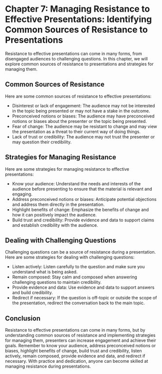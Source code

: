 Chapter 7: Managing Resistance to Effective Presentations: Identifying Common Sources of Resistance to Presentations
====================================================================================================================

Resistance to effective presentations can come in many forms, from disengaged audiences to challenging questions. In this chapter, we will explore common sources of resistance to presentations and strategies for managing them.

Common Sources of Resistance
----------------------------

Here are some common sources of resistance to effective presentations:

* Disinterest or lack of engagement: The audience may not be interested in the topic being presented or may not have a stake in the outcome.
* Preconceived notions or biases: The audience may have preconceived notions or biases about the presenter or the topic being presented.
* Fear of change: The audience may be resistant to change and may view the presentation as a threat to their current way of doing things.
* Lack of trust or credibility: The audience may not trust the presenter or may question their credibility.

Strategies for Managing Resistance
----------------------------------

Here are some strategies for managing resistance to effective presentations:

* Know your audience: Understand the needs and interests of the audience before presenting to ensure that the material is relevant and engaging.
* Address preconceived notions or biases: Anticipate potential objections and address them directly in the presentation.
* Highlight benefits of change: Emphasize the benefits of change and how it can positively impact the audience.
* Build trust and credibility: Provide evidence and data to support claims and establish credibility with the audience.

Dealing with Challenging Questions
----------------------------------

Challenging questions can be a source of resistance during a presentation. Here are some strategies for dealing with challenging questions:

* Listen actively: Listen carefully to the question and make sure you understand what is being asked.
* Remain composed: Stay calm and composed when answering challenging questions to maintain credibility.
* Provide evidence and data: Use evidence and data to support answers and build credibility.
* Redirect if necessary: If the question is off-topic or outside the scope of the presentation, redirect the conversation back to the main topic.

Conclusion
----------

Resistance to effective presentations can come in many forms, but by understanding common sources of resistance and implementing strategies for managing them, presenters can increase engagement and achieve their goals. Remember to know your audience, address preconceived notions or biases, highlight benefits of change, build trust and credibility, listen actively, remain composed, provide evidence and data, and redirect if necessary. With practice and dedication, anyone can become skilled at managing resistance during presentations.


